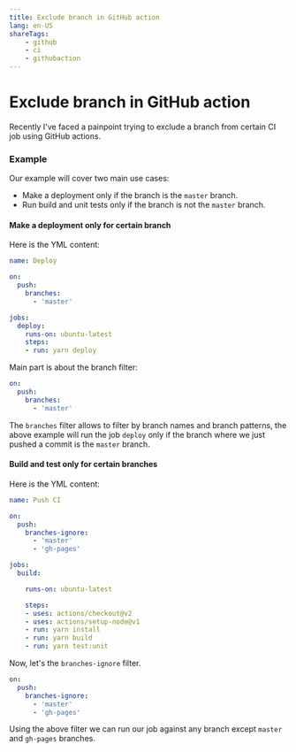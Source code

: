 ```yaml
---
title: Exclude branch in GitHub action
lang: en-US
shareTags:
    - github
    - ci
    - githubaction
---
```


<social-share />

# Exclude branch in GitHub action

Recently I've faced a painpoint trying to exclude a branch from certain CI job using GitHub actions. 

### Example

Our example will cover two main use cases:

- Make a deployment only if the branch is the `master` branch.
- Run build and unit tests only if the branch is not the `master` branch.

#### Make a deployment only for certain branch

Here is the YML content:

```yml
name: Deploy

on:
  push:
    branches: 
      - 'master'

jobs:
  deploy:
    runs-on: ubuntu-latest
    steps:
    - run: yarn deploy
```

Main part is about the branch filter:

```yml
on:
  push:
    branches: 
      - 'master'
```

The `branches` filter allows to filter by branch names and branch patterns, the above example will run the job `deploy` only if the branch where we just pushed a commit is the `master` branch.

#### Build and test only for certain branches

Here is the YML content:

```yml
name: Push CI

on:
  push:
    branches-ignore:
      - 'master'
      - 'gh-pages'

jobs:
  build:

    runs-on: ubuntu-latest

    steps:
    - uses: actions/checkout@v2
    - uses: actions/setup-node@v1
    - run: yarn install
    - run: yarn build
    - run: yarn test:unit
```

Now, let's the `branches-ignore` filter.

```yml
on:
  push:
    branches-ignore:
      - 'master'
      - 'gh-pages'
```

Using the above filter we can run our job against any branch except `master` and `gh-pages` branches.

<Disqus/>